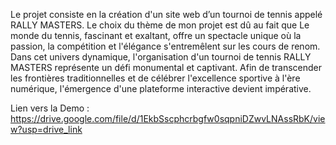 <p> Le projet consiste en la création d'un site web d’un tournoi de tennis appelé RALLY MASTERS. Le choix du thème de mon projet est dû au fait que Le monde du tennis, fascinant et exaltant, offre un spectacle unique où la passion, la compétition et l'élégance s'entremêlent sur les cours de renom. Dans cet univers dynamique, l'organisation d'un tournoi de tennis RALLY MASTERS représente un défi monumental et captivant. Afin de transcender les frontières traditionnelles et de célébrer l'excellence sportive à l'ère numérique, l'émergence d'une plateforme interactive devient impérative.</p>
<p class="text">Lien vers la Demo : <a class="link" href="https://drive.google.com/file/d/1EkbSscphcrbgfw0sqpniDZwvLNAssRbK/view?usp=drive_link">https://drive.google.com/file/d/1EkbSscphcrbgfw0sqpniDZwvLNAssRbK/view?usp=drive_link</a></p>

